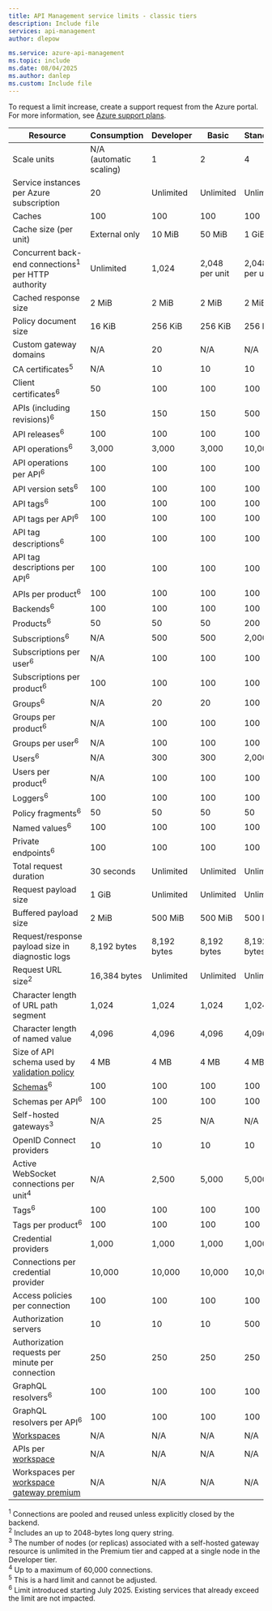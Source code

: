 ```yaml
---
title: API Management service limits - classic tiers
description: Include file
services: api-management
author: dlepow

ms.service: azure-api-management
ms.topic: include
ms.date: 08/04/2025
ms.author: danlep
ms.custom: Include file
---
```


<!-- Limits - API Management classic tiers -->

To request a limit increase, create a support request from the Azure portal. For more information, see [Azure support plans](https://azure.microsoft.com/support/options/).

| Resource | Consumption | Developer | Basic | Standard | Premium |
| ---------| ----------- | ----------- | ----------- | ----------- | ------------ |
| Scale units | N/A (automatic scaling) | 1 | 2 | 4 | 31 per region |
| Service instances per Azure subscription | 20 | Unlimited | Unlimited | Unlimited | Unlimited |
| Caches | 100 | 100 | 100 | 100 | 100 |
| Cache size (per unit)  | External only | 10 MiB | 50 MiB | 1 GiB | 5 GiB |
| Concurrent back-end connections<sup>1</sup> per HTTP authority | Unlimited | 1,024 | 2,048 per unit | 2,048 per unit | 2,048 per unit |
| Cached response size | 2 MiB | 2 MiB | 2 MiB | 2 MiB | 2 MiB |
| Policy document size  | 16 KiB | 256 KiB | 256 KiB | 256 KiB | 256 KiB |
| Custom gateway domains | N/A | 20 | N/A | N/A | 20 |
| CA certificates<sup>5</sup> | N/A | 10 | 10 | 10 | 10 |
| Client certificates<sup>6</sup> | 50 | 100 | 100 | 100 | 100 |
| APIs (including revisions)<sup>6</sup> | 150 | 150 | 150 | 500 | 2,500 |
| API releases<sup>6</sup> | 100 | 100 | 100 | 100 | 100 |
| API operations<sup>6</sup> | 3,000 | 3,000 | 3,000 | 10,000 | 20,000 |
| API operations per API<sup>6</sup> | 100 | 100 | 100 | 100 | 100 |
| API version sets<sup>6</sup> | 100 | 100 | 100 | 100 | 100 |
| API tags<sup>6</sup> | 100 | 100 | 100 | 100 | 100 |
| API tags per API<sup>6</sup> | 100 | 100 | 100 | 100 | 100 |
| API tag descriptions<sup>6</sup> | 100 | 100 | 100 | 100 | 100 |
| API tag descriptions per API<sup>6</sup> | 100 | 100 | 100 | 100 | 100 |
| APIs per product<sup>6</sup> | 100 | 100 | 100 | 100 | 100 |
| Backends<sup>6</sup> | 100 | 100 | 100 | 100 | 100 |
| Products<sup>6</sup> | 50 | 50 | 50 | 200 | 400 |
| Subscriptions<sup>6</sup> | N/A | 500 | 500 | 2,000 | 4,000 |
| Subscriptions per user<sup>6</sup> | N/A | 100 | 100 | 100 | 100 |
| Subscriptions per product<sup>6</sup> | 100 | 100 | 100 | 100 | 100 |
| Groups<sup>6</sup> | N/A | 20 | 20 | 100 | 200 |
| Groups per product<sup>6</sup> | N/A | 100 | 100 | 100 | 100 |
| Groups per user<sup>6</sup> | N/A | 100 | 100 | 100 | 100 |
| Users<sup>6</sup> | N/A | 300 | 300 | 2,000 | 4,000 |
| Users per product<sup>6</sup> | N/A | 100 | 100 | 100 | 100 |
| Loggers<sup>6</sup> | 100 | 100 | 100 | 100 | 100 |
| Policy fragments<sup>6</sup> | 50 | 50 | 50 | 50 | 100 |
| Named values<sup>6</sup> | 100 | 100 | 100 | 100 | 100 |
| Private endpoints<sup>6</sup> | 100 | 100 | 100 | 100 | 100 |
| Total request duration | 30 seconds | Unlimited | Unlimited | Unlimited | Unlimited |
| Request payload size | 1 GiB | Unlimited | Unlimited | Unlimited | Unlimited | 
| Buffered payload size | 2 MiB | 500 MiB | 500 MiB | 500 MiB | 500 MiB |
| Request/response payload size in diagnostic logs | 8,192 bytes | 8,192 bytes | 8,192 bytes | 8,192 bytes | 8,192 bytes |
| Request URL size<sup>2</sup> | 16,384 bytes | Unlimited | Unlimited | Unlimited | Unlimited |
| Character length of URL path segment | 1,024  | 1,024  | 1,024  | 1,024  | 1,024  |
| Character length of named value | 4,096  | 4,096  | 4,096  | 4,096  | 4,096  |
| Size of API schema used by [validation policy](../articles/api-management/api-management-policies.md#content-validation) | 4 MB | 4 MB | 4 MB | 4 MB | 4 MB |
| [Schemas](../articles/api-management/validate-content-policy.md#schemas-for-content-validation)<sup>6</sup> | 100 | 100 | 100 | 100 | 100 |
| Schemas per API<sup>6</sup> | 100 | 100 | 100 | 100 | 100 |
| Self-hosted gateways<sup>3</sup> | N/A | 25 | N/A | N/A | 25 |
| OpenID Connect providers | 10 | 10 | 10 | 10 | 10 |
| Active WebSocket connections per unit<sup>4</sup> | N/A | 2,500 | 5,000 | 5,000 | 5,000 |
| Tags<sup>6</sup> | 100| 100 | 100 | 100 | 100 |
| Tags per product<sup>6</sup> | 100 | 100 | 100 | 100 | 100 |
| Credential providers| 1,000 | 1,000 | 1,000 | 1,000 | 1,000 |
| Connections per credential provider| 10,000 | 10,000 | 10,000 | 10,000 | 10,000 |
| Access policies per connection | 100 | 100 | 100 | 100 | 100 |
| Authorization servers | 10 | 10 | 10 | 500 | 500 |
| Authorization requests per minute per connection | 250 | 250 | 250 | 250 | 250 |
| GraphQL resolvers<sup>6</sup> | 100 | 100 | 100 | 100 | 100 |
| GraphQL resolvers per API<sup>6</sup> | 100 | 100 | 100 | 100 | 100 |
| [Workspaces](../articles/api-management/workspaces-overview.md) | N/A | N/A | N/A | N/A | 100 |
| APIs per [workspace](../articles/api-management/workspaces-overview.md#workspace-gateway) | N/A | N/A | N/A | N/A | 50 |
| Workspaces per [workspace gateway premium](../articles/api-management/workspaces-overview.md#workspace-gateway) | N/A | N/A | N/A | N/A | 30 |

<sup>1</sup> Connections are pooled and reused unless explicitly closed by the backend.<br/>
<sup>2</sup> Includes an up to 2048-bytes long query string.<br/>
<sup>3</sup> The number of nodes (or replicas) associated with a self-hosted gateway resource is unlimited in the Premium tier and capped at a single node in the Developer tier.<br/>
<sup>4</sup> Up to a maximum of 60,000 connections.<br/>
<sup>5</sup> This is a hard limit and cannot be adjusted.<br/>
<sup>6</sup> Limit introduced starting July 2025. Existing services that already exceed the limit are not impacted.

<!-- Uncliear limits in table:

APIs (including revisions)?
APIs per product
Operations
-->
